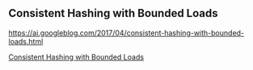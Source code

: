 #

## Consistent Hashing with Bounded Loads

https://ai.googleblog.com/2017/04/consistent-hashing-with-bounded-loads.html

[Consistent Hashing with Bounded Loads](https://arxiv.org/abs/1608.01350)

